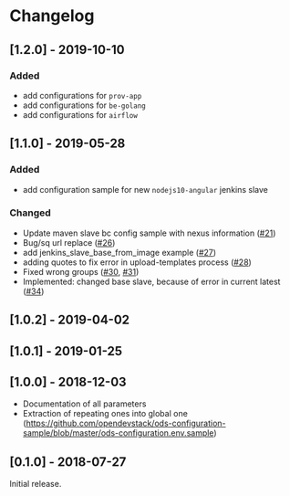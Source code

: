 # Changelog

## [1.2.0] - 2019-10-10

### Added
- add configurations for `prov-app`
- add configurations for `be-golang`
- add configurations for `airflow`

## [1.1.0] - 2019-05-28
### Added
- add configuration sample for new `nodejs10-angular` jenkins slave

### Changed
- Update maven slave bc config sample with nexus information ([#21](https://github.com/opendevstack/ods-configuration-sample/pull/21))
- Bug/sq url replace ([#26](https://github.com/opendevstack/ods-configuration-sample/pull/26))
- add jenkins_slave_base_from_image example ([#27](https://github.com/opendevstack/ods-configuration-sample/pull/27))
- adding quotes to fix error in upload-templates process ([#28](https://github.com/opendevstack/ods-configuration-sample/pull/28))
- Fixed wrong groups ([#30](https://github.com/opendevstack/ods-configuration-sample/pull/30), [#31](https://github.com/opendevstack/ods-configuration-sample/pull/31))
- Implemented: changed base slave, because of error in current latest ([#34](https://github.com/opendevstack/ods-configuration-sample/pull/34))

## [1.0.2] - 2019-04-02

## [1.0.1] - 2019-01-25


## [1.0.0] - 2018-12-03

- Documentation of all parameters
- Extraction of repeating ones into global one (https://github.com/opendevstack/ods-configuration-sample/blob/master/ods-configuration.env.sample)


## [0.1.0] - 2018-07-27

Initial release.
